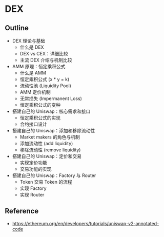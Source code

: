 # DEX

## Outline

- DEX 理论与基础
  - 什么是 DEX
  - DEX vs CEX：详细比较
  - 主流 DEX 介绍与机制比较
- AMM 原理：恒定乘积公式
  - 什么是 AMM
  - 恒定乘积公式 (x \* y = k)
  - 流动性池 (Liquidity Pool)
  - AMM 定价机制
  - 无常损失 (Impermanent Loss)
  - 恒定乘积公式的变种
- 搭建自己的 Uniswap：核心需求和接口
  - 恒定乘积公式的实现
  - 合约接口设计
- 搭建自己的 Uniswap：添加和移除流动性
  - Market makers 的角色与机制
  - 添加流动性 (add liquidity)
  - 移除流动性 (remove liquidity)
- 搭建自己的 Uniswap：定价和交易
  - 实现定价功能
  - 交易功能的实现
- 搭建自己的 Uniswap：Factory 与 Router
  - Token 交易 Token 的流程
  - 实现 Factory
  - 实现 Router

## Reference

- <https://ethereum.org/en/developers/tutorials/uniswap-v2-annotated-code>

